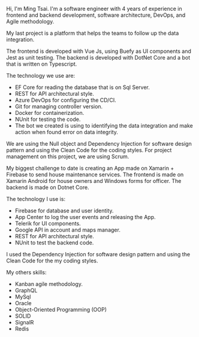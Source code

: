 Hi, I'm Ming Tsai. I'm a software engineer with 4 years of experience in frontend and backend development, software architecture, DevOps, and Agile methodology.

My last project is a platform that helps the teams to follow up the data integration.

The frontend is developed with Vue Js, using Buefy as UI components and Jest as unit testing.
The backend is developed with DotNet Core and a bot that is written on Typescript.

The technology we use are:
- EF Core for reading the database that is on Sql Server.
- REST for API architectural style.
- Azure DevOps for configuring the CD/CI.
- Git for managing controller version.
- Docker for containerization.
- NUnit for testing the code.
- The bot we created is using to identifying the data integration and make action when found error on data integrity.

We are using the Null object and Dependency Injection for software design pattern and using the Clean Code for the coding styles.
For project management on this project, we are using Scrum.

My biggest challenge to date is creating an App made on Xamarin + Firebase to send house maintenance services.
The frontend is made on Xamarin Android for house owners and Windows forms for officer.
The backend is made on Dotnet Core.

The technology I use is:
- Firebase for database and user identity.
- App Center to log the user events and releasing the App.
- Telerik for UI components.
- Google API in account and maps manager.
- REST for API architectural style.
- NUnit to test the backend code.

I used the Dependency Injection for software design pattern and using the Clean Code for the my coding styles.

My others skills:
- Kanban agile methodology.
- GraphQL
- MySql
- Oracle
- Object-Oriented Programming (OOP)
- SOLID
- SignalR
- Redis
